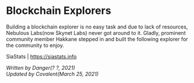# Blockchain Explorers
Building a blockchain explorer is no easy task and due to lack of resources, Nebulous Labs(now Skynet Labs) never got around to it. Gladly, prominent community member  Hakkane stepped in and built the following explorer for the community to enjoy.

SiaStats | https://siastats.info

*Written by Danger(? ?, 2021)*  
*Updated by Covalent(March 25, 2021)*
